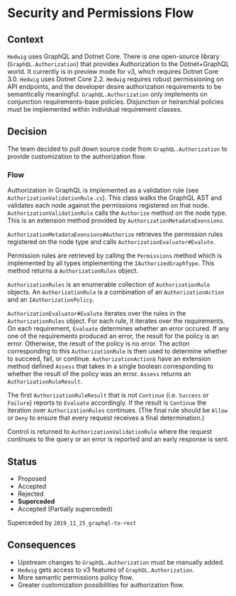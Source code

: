 # Security and Permissions Flow

## Context
`Hedwig` uses GraphQL and Dotnet Core. There is one open-source library (`GraphQL.Authorization`) that provides Authorization to the Dotnet+GraphQL world. It currently is in preview mode for v3, which requires Dotnet Core 3.0. `Hedwig` uses Dotnet Core 2.2. `Hedwig` requires robust permissioning on API endpoints, and the developer desire authorization requirements to be semantically meaningful. `GraphQL.Authorization` only implements on conjunction requirements-base policies. Disjunction or heirarchial policies must be implemented within individual requirement classes.

## Decision
The team decided to pull down source code from `GraphQL.Authorization` to provide customization to the authorization flow.

### Flow
Authorization in GraphQL is implemented as a validation rule (see `AuthorizationValidationRule.cs`). This class walks the GraphQL AST and validates each node against the permissions registered on that node. `AuthorizationValidationRule` calls the `Authorize` method on the node type. This is an extension method provided by `AuthorizationMetadataExensions`.

`AuthorizationMetadataExensions#Authorize` retrieves the permission rules registered on the node type and calls `AuthorizationEvaluator#Evalute`.

Permission rules are retrieved by calling the `Permissions` method which is implemented by all types implementing the `IAuthorizedGraphType`. This method returns a `AuthorizationRules` object.

`AuthorizationRules` is an enumerable collection of `AuthorizationRule` objects. An `AuthorizationRule` is a combination of an `AuthorizationAction` and an `IAuthorizationPolicy`.

`AuthorizationEvaluator#Evalute` iterates over the rules in the `AuthorizationRules` object. For each rule, it iterates over the requirements. On each requirement, `Evaluate` determines whether an error occured. If any one of the requirements produced an error, the result for the policy is an error. Otherwise, the result of the policy is no error. The action corresponding to this `AuthorizationRule` is then used to determine whether to succeed, fail, or continue. `AuthorizationAction`s have an extension method defined `Assess` that takes in a single boolean corresponding to whether the result of the policy was an error. `Assess` returns an `AuthorizationRuleResult`.

The first `AuthorizationRuleResult` that is not `Continue` (i.e. `Success` or `Failure`) reports to `Evaluate` accordingly. If the result is `Continue` the iteration over `AuthorizationRules` continues. (The final rule should be `Allow` or `Deny` to ensure that every request receives a final determination.)

Control is returned to `AuthorizationValidationRule` where the request continues to the query or an error is reported and an early response is sent.

## Status
* Proposed
* Accepted
* Rejected
* __Superceded__
* Accepted (Partially superceded)

Superceded by `2019_11_25_graphql-to-rest`

## Consequences
* Upstream changes to `GraphQL.Authorization` must be manually added.
* `Hedwig` gets access to v3 features of `GraphQL.Authorization`.
* More semantic permissions policy flow.
* Greater customization possibilities for authorization flow.